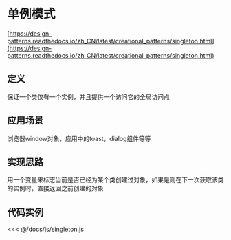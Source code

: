 # 单例模式

[https://design-patterns.readthedocs.io/zh_CN/latest/creational_patterns/singleton.html](https://design-patterns.readthedocs.io/zh_CN/latest/creational_patterns/singleton.html)

## 定义

保证一个类仅有一个实例，并且提供一个访问它的全局访问点

## 应用场景

浏览器window对象，应用中的toast，dialog组件等等

## 实现思路

用一个变量来标志当前是否已经为某个类创建过对象，如果是则在下一次获取该类的实例时，直接返回之前创建的对象

## 代码实例

<<< @/docs/js/singleton.js

<singleton />